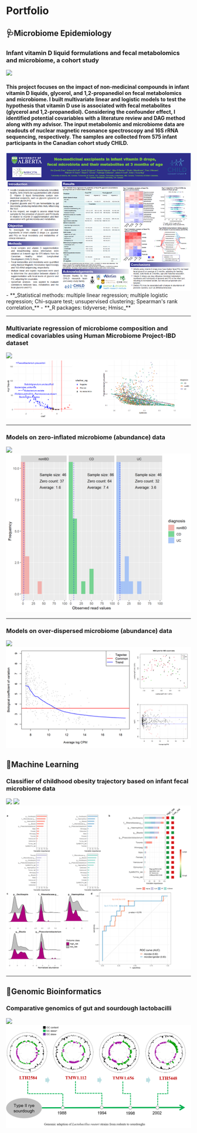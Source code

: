 # Portfolio

## 🩺Microbiome Epidemiology
### Infant vitamin D liquid formulations and fecal metabolomics and microbiome, a cohort study
[![](https://img.shields.io/badge/PDF-Open_research_poster-B44F99?logo=PDF)](pdf/Poster_vitD_microbiome_david.pdf) 
#### This project focuses on the impact of non-medicinal compounds in infant vitamin D liquids, glycerol, and 1,2-propanediol on fecal metabolomics and microbiome. I built multivariate linear and logistic models to test the hypothesis that vitamin D use is associated with fecal metabolites (glycerol and 1,2-propanediol). Considering the confounder effect, I identified potential covariables with a literature review and DAG method along with my advisor. The input metabolomic and microbiome data are readouts of nuclear magnetic resonance spectroscopy and 16S rRNA sequencing, respectively. The samples are collected from 575 infant participants in the Canadian cohort study CHILD. 
<img src="images/poster_screenshot_vitD_david.png?raw=false"/>
- **_Statistical methods: multiple linear regression; multiple logistic regression; Chi-square test; unsupervised clustering; Spearman's rank correlation_**
- **_R packages: tidyverse; Hmisc_**

---
### Multivariate regression of microbiome composition and medical covariables using Human Microbiome Project-IBD dataset 
[![](https://img.shields.io/badge/GitHub-View_on_GitHub-1182C3?logo=GitHub)](html/maaslin2-IBD-microbiome.html)
<img src="images/image_multi-regression_david.png?raw=false"/>

---
### Models on zero-inflated microbiome (abundance) data
[![](https://img.shields.io/badge/GitHub-View_on_GitHub-0476D0?logo=GitHub)](html/zero-inflated-models-mcirobiome.html) 
<img src="images/image_zero-inflate_david.png?raw=false"/> 

---
### Models on over-dispersed microbiome (abundance) data
[![](https://img.shields.io/badge/GitHub-View_on_GitHub-0476D0?logo=GitHub)](html/overdisp-zeroinflate-model.html)  
<img src="images/image_overdispersion_david.png?raw=false"/> 


## 🤖Machine Learning 

### Classifier of childhood obesity trajectory based on infant fecal microbiome data 
[![](https://img.shields.io/badge/PDF-Open_presentation_slides-C6466B?logo=PDF)](pdf/PPT_predict-child-obesity_davidzhao.pdf)
[![](https://img.shields.io/badge/GitHub-View_on_GitHub-0476D0?logo=GitHub)](https://github.com/davidzhao1015/infant_microbiota_predict_obesity/blob/main/bmi_traj_pred_infant_microbiota.Rmd) 
<img src="images/fig3_proj1.png?raw=false"/>

---

## 🧬Genomic Bioinformatics

### Comparative genomics of gut and sourdough lactobacilli 
[![](https://img.shields.io/badge/PDF-Open_presentation_slides-C6466B?logo=PDF)](pdf/PPT_phd_david.pdf)  
<img src="images/image_comparative-genomics.png?raw=false"/>


